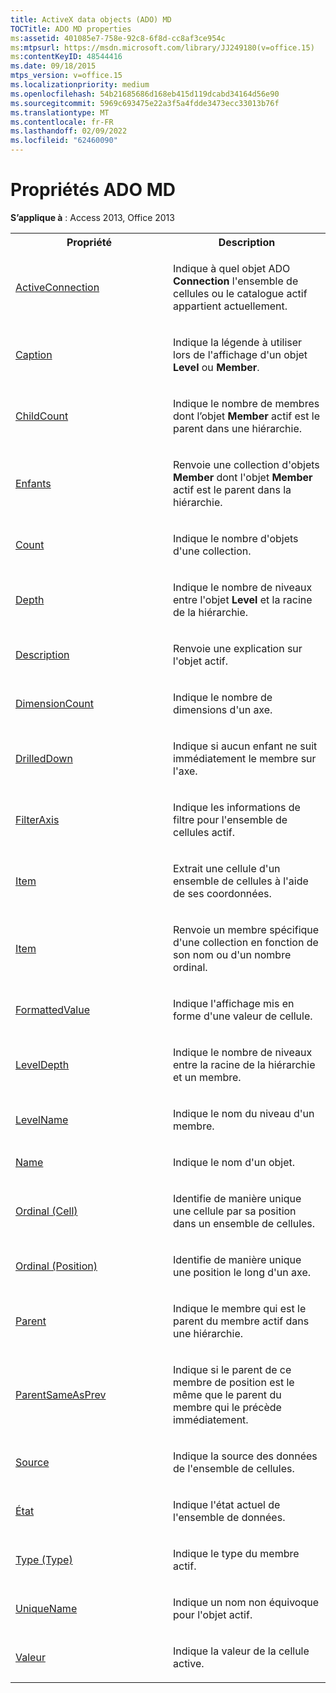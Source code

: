 ```yaml
---
title: ActiveX data objects (ADO) MD
TOCTitle: ADO MD properties
ms:assetid: 401085e7-758e-92c8-6f8d-cc8af3ce954c
ms:mtpsurl: https://msdn.microsoft.com/library/JJ249180(v=office.15)
ms:contentKeyID: 48544416
ms.date: 09/18/2015
mtps_version: v=office.15
ms.localizationpriority: medium
ms.openlocfilehash: 54b21685686d168eb415d119dcabd34164d56e90
ms.sourcegitcommit: 5969c693475e22a3f5a4fdde3473ecc33013b76f
ms.translationtype: MT
ms.contentlocale: fr-FR
ms.lasthandoff: 02/09/2022
ms.locfileid: "62460090"
---
```

# <a name="ado-md-properties"></a>Propriétés ADO MD

**S’applique à** : Access 2013, Office 2013


<table>
<colgroup>
<col style="width: 50%" />
<col style="width: 50%" />
</colgroup>
<tbody>
<tr class="even">
<th>Propriété</th>
<th>Description</th>
</tr>
<tr class="odd">
<td><p><a href="activeconnection-property-ado-md.md">ActiveConnection</a></p></td>
<td><p>Indique à quel objet ADO <strong>Connection</strong> l'ensemble de cellules ou le catalogue actif appartient actuellement.</p></td>
</tr>
<tr class="even">
<td><p><a href="caption-property-ado-md.md">Caption</a></p></td>
<td><p>Indique la légende à utiliser lors de l'affichage d'un objet <strong>Level</strong> ou <strong>Member</strong>.</p></td>
</tr>
<tr class="odd">
<td><p><a href="childcount-property-ado-md.md">ChildCount</a></p></td>
<td><p>Indique le nombre de membres dont l’objet <strong>Member</strong> actif est le parent dans une hiérarchie.</p></td>
</tr>
<tr class="even">
<td><p><a href="children-property-ado-md.md">Enfants</a></p></td>
<td><p>Renvoie une collection d'objets <strong>Member</strong> dont l'objet <strong>Member</strong> actif est le parent dans la hiérarchie.</p></td>
</tr>
<tr class="odd">
<td><p><a href="count-property-ado.md">Count</a></p></td>
<td><p>Indique le nombre d'objets d'une collection.</p></td>
</tr>
<tr class="even">
<td><p><a href="depth-property-ado-md.md">Depth</a></p></td>
<td><p>Indique le nombre de niveaux entre l'objet <strong>Level</strong> et la racine de la hiérarchie.</p></td>
</tr>
<tr class="odd">
<td><p><a href="description-property-ado-md.md">Description</a></p></td>
<td><p>Renvoie une explication sur l'objet actif.</p></td>
</tr>
<tr class="even">
<td><p><a href="dimensioncount-property-ado-md.md">DimensionCount</a></p></td>
<td><p>Indique le nombre de dimensions d'un axe.</p></td>
</tr>
<tr class="odd">
<td><p><a href="drilleddown-property-ado-md.md">DrilledDown</a></p></td>
<td><p>Indique si aucun enfant ne suit immédiatement le membre sur l'axe.</p></td>
</tr>
<tr class="even">
<td><p><a href="filteraxis-property-ado-md.md">FilterAxis</a></p></td>
<td><p>Indique les informations de filtre pour l'ensemble de cellules actif.</p></td>
</tr>
<tr class="odd">
<td><p><a href="item-property-ado-md-cellset.md">Item</a></p></td>
<td><p>Extrait une cellule d'un ensemble de cellules à l'aide de ses coordonnées.</p></td>
</tr>
<tr class="even">
<td><p><a href="item-property-ado.md">Item</a></p></td>
<td><p>Renvoie un membre spécifique d'une collection en fonction de son nom ou d'un nombre ordinal.</p></td>
</tr>
<tr class="odd">
<td><p><a href="formattedvalue-property-ado-md.md">FormattedValue</a></p></td>
<td><p>Indique l'affichage mis en forme d'une valeur de cellule.</p></td>
</tr>
<tr class="even">
<td><p><a href="leveldepth-property-ado-md.md">LevelDepth</a></p></td>
<td><p>Indique le nombre de niveaux entre la racine de la hiérarchie et un membre.</p></td>
</tr>
<tr class="odd">
<td><p><a href="levelname-property-ado-md.md">LevelName</a></p></td>
<td><p>Indique le nom du niveau d'un membre.</p></td>
</tr>
<tr class="even">
<td><p><a href="name-property-ado-md.md">Name</a></p></td>
<td><p>Indique le nom d'un objet.</p></td>
</tr>
<tr class="odd">
<td><p><a href="ordinal-property-ado-md-cell.md">Ordinal (Cell)</a></p></td>
<td><p>Identifie de manière unique une cellule par sa position dans un ensemble de cellules.</p></td>
</tr>
<tr class="even">
<td><p><a href="ordinal-property-ado-md-position.md">Ordinal (Position)</a></p></td>
<td><p>Identifie de manière unique une position le long d'un axe.</p></td>
</tr>
<tr class="odd">
<td><p><a href="parent-property-ado-md.md">Parent</a></p></td>
<td><p>Indique le membre qui est le parent du membre actif dans une hiérarchie.</p></td>
</tr>
<tr class="even">
<td><p><a href="parentsameasprev-property-ado-md.md">ParentSameAsPrev</a></p></td>
<td><p>Indique si le parent de ce membre de position est le même que le parent du membre qui le précède immédiatement.</p></td>
</tr>
<tr class="odd">
<td><p><a href="source-property-ado-md.md">Source</a></p></td>
<td><p>Indique la source des données de l'ensemble de cellules.</p></td>
</tr>
<tr class="even">
<td><p><a href="state-property-ado-md.md">État</a></p></td>
<td><p>Indique l'état actuel de l'ensemble de données.</p></td>
</tr>
<tr class="odd">
<td><p><a href="type-property-ado-md.md">Type (Type)</a></p></td>
<td><p>Indique le type du membre actif.</p></td>
</tr>
<tr class="even">
<td><p><a href="uniquename-property-ado-md.md">UniqueName</a></p></td>
<td><p>Indique un nom non équivoque pour l'objet actif.</p></td>
</tr>
<tr class="odd">
<td><p><a href="value-property-ado-md.md">Valeur</a></p></td>
<td><p>Indique la valeur de la cellule active.</p></td>
</tr>
</tbody>
</table>

